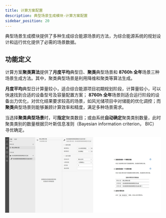 ```yaml
---
title: 计算方案配置
description: 典型场景生成模块-计算方案配置
sidebar_position: 20
---
```


典型场景生成模块提供了多种生成综合能源场景的方法，为综合能源系统的规划设计和运行优化提供了必需的场景数据。

## 功能定义

计算方案**聚类算法**提供了**月度平均**典型日、**聚类**典型场景和 **8760h 全年**场景三种场景生成方法。其中，聚类典型场景是利用降维和聚类等算法生成。

**月度平均**典型日计算量较小，适合综合能源项目初期规划阶段，计算量较小，可以快速找到合适的设备型号及容量配置方案； **8760h 全年**场景则适合运行阶段的设备出力优化，对优化结果要求较高的场景，如风光储项目中对储能的优化调控；而**聚类**典型场景则能够兼顾计算效率和精度，满足多种场景需求。

当选择**聚类典型场景**时，可**指定**聚类数目；或由系统**自动确定**聚类类别数量，此时聚类类别的数量根据贝叶斯信息准则（Bayesian information criterion， BIC）寻优确定。

![计算方案](./calculation.png "计算方案")